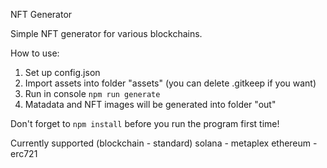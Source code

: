 NFT Generator

Simple NFT generator for various blockchains.

How to use:
1. Set up config.json
2. Import assets into folder "assets" (you can delete .gitkeep if you want)
3. Run in console `npm run generate`
4. Matadata and NFT images will be generated into folder "out"

Don't forget to `npm install` before you run the program first time!

Currently supported (blockchain - standard)
solana - metaplex
ethereum - erc721